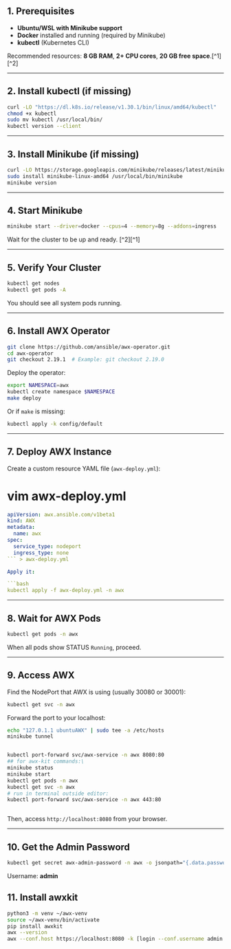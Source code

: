 ## 1. Prerequisites

- **Ubuntu/WSL with Minikube support**
- **Docker** installed and running (required by Minikube)
- **kubectl** (Kubernetes CLI)

Recommended resources: **8 GB RAM**, **2+ CPU cores**, **20 GB free space**.[^1][^2]

***

## 2. Install kubectl (if missing)

```bash
curl -LO "https://dl.k8s.io/release/v1.30.1/bin/linux/amd64/kubectl"
chmod +x kubectl
sudo mv kubectl /usr/local/bin/
kubectl version --client
```


***

## 3. Install Minikube (if missing)

```bash
curl -LO https://storage.googleapis.com/minikube/releases/latest/minikube-linux-amd64
sudo install minikube-linux-amd64 /usr/local/bin/minikube
minikube version
```


***

## 4. Start Minikube

```bash
minikube start --driver=docker --cpus=4 --memory=8g --addons=ingress
```

Wait for the cluster to be up and ready.
[^2][^1]

***

## 5. Verify Your Cluster

```bash
kubectl get nodes
kubectl get pods -A
```

You should see all system pods running.

***

## 6. Install AWX Operator


```bash
git clone https://github.com/ansible/awx-operator.git
cd awx-operator
git checkout 2.19.1  # Example: git checkout 2.19.0
```

Deploy the operator:

```bash
export NAMESPACE=awx
kubectl create namespace $NAMESPACE
make deploy
```

Or if `make` is missing:

```bash
kubectl apply -k config/default
```


***

## 7. Deploy AWX Instance

Create a custom resource YAML file (`awx-deploy.yml`):
# vim awx-deploy.yml

```yaml
apiVersion: awx.ansible.com/v1beta1
kind: AWX
metadata:
  name: awx
spec:
  service_type: nodeport
  ingress_type: none
``` > awx-deploy.yml

Apply it:

```bash
kubectl apply -f awx-deploy.yml -n awx
```


***

## 8. Wait for AWX Pods

```bash
kubectl get pods -n awx
```

When all pods show STATUS `Running`, proceed.

***

## 9. Access AWX

Find the NodePort that AWX is using (usually 30080 or 30001):

```bash
kubectl get svc -n awx
```

Forward the port to your localhost:

```bash
echo "127.0.1.1 ubuntuAWX" | sudo tee -a /etc/hosts
minikube tunnel


kubectl port-forward svc/awx-service -n awx 8080:80
## for awx-kit commands:\
minikube status
minikube start
kubectl get pods -n awx
kubectl get svc -n awx
# run in terminal outside editor:
kubectl port-forward svc/awx-service -n awx 443:80



```

Then, access `http://localhost:8080` from your browser.

***

## 10. Get the Admin Password

```bash
kubectl get secret awx-admin-password -n awx -o jsonpath="{.data.password}" | base64 --decode; echo
```

Username: **admin**


## 11. Install awxkit
```bash
python3 -m venv ~/awx-venv
source ~/awx-venv/bin/activate
pip install awxkit
awx --version
awx --conf.host https://localhost:8080 -k [login --conf.username admin --conf.password <your_awx_admin_password>

```


<!-- For Real HTTPS Access
If you want your AWX to truly use SSL (so HTTPS works on port 443):

You must configure an ingress controller (like NGINX Ingress) with TLS termination and a self-signed or valid certificate.

This is a more advanced Kubernetes operation and requires extra config (Ingress resource and certs). -->